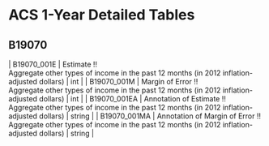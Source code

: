 # ACS 1-Year Detailed Tables

## B19070

| B19070_001E | Estimate !!<br>Aggregate other types of income in the past 12 months (in 2012 inflation-adjusted dollars) | int |
| B19070_001M | Margin of Error !!<br>Aggregate other types of income in the past 12 months (in 2012 inflation-adjusted dollars) | int |
| B19070_001EA | Annotation of Estimate !!<br>Aggregate other types of income in the past 12 months (in 2012 inflation-adjusted dollars) | string |
| B19070_001MA | Annotation of Margin of Error !!<br>Aggregate other types of income in the past 12 months (in 2012 inflation-adjusted dollars) | string |

